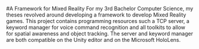 #A Framework for Mixed Reality
For my 3rd Bachelor Computer Science, my theses revolved around developing a framework to develop Mixed Reality games.
This project contains programming resources such a TCP server, a keyword manager for voice command recognition and all toolkits to allow for spatial awareness and object tracking.
The server and keyword manager are both compatible on the Unity editor and on the Microsoft HoloLens.
